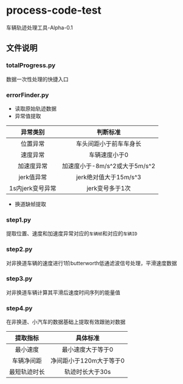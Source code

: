 # process-code-test

车辆轨迹处理工具-Alpha-0.1

## 文件说明

### totalProgress.py

数据一次性处理的快捷入口

### errorFinder.py

* 读取原始轨迹数据
* 异常值提取

|     异常类别     |           判断标准            |
| :--------------: | :---------------------------: |
|     位置异常     |    车头间距小于前车车身长     |
|     速度异常     |         车辆速度小于0         |
|    加速度异常    | 加速度小于-8m/s^2或大于5m/s^2 |
|    jerk值异常    |     jerk绝对值大于15m/s^3     |
| 1s内jerk变号异常 |        jerk变号多于1次        |

* 换道缺帧提取

### step1.py

提取位置、速度和加速度异常对应的`车辆帧`和对应的`车辆ID`

### step2.py

对非换道车辆的速度进行1阶butterworth低通滤波信号处理，平滑速度数据

### step3.py

对非换道车辆计算其平滑后速度时间序列的能量值

### step4.py

在非换道、小汽车的数据基础上提取有效跟驰对数据

|     提取指标     |           具体标准            |
| :--------------: | :---------------------------: |
|     最小速度     |    最小速度大于等于0     |
|     车辆净间距     |        净间距小于120m大于等于0          |
|    最短轨迹时长    | 轨迹时长大于30s |








